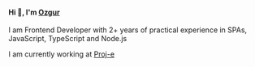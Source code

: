 #### Hi 👋, I'm [Ozgur](https://www.nozgurozturk.com)

I am Frontend Developer with 2+ years of practical experience in SPAs, JavaScript, TypeScript and Node.js

I am currently working at [Proj-e](https://www.proj-e.com)
